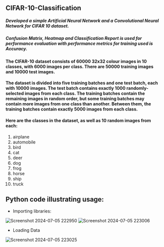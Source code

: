 ## CIFAR-10-Classification
##### Developed a simple Artificial Neural Network and a Convolutional Neural Network for CIFAR 10 dataset. 
##### Confusion Matrix, Heatmap and Classification Report is used for performance evaluation with performance metrics for training used is Accuracy. 
#### The CIFAR-10 dataset consists of 60000 32x32 colour images in 10 classes, with 6000 images per class. There are 50000 training images and 10000 test images.
#### The dataset is divided into five training batches and one test batch, each with 10000 images. The test batch contains exactly 1000 randomly-selected images from each class. The training batches contain the remaining images in random order, but some training batches may contain more images from one class than another. Between them, the training batches contain exactly 5000 images from each class.
#### Here are the classes in the dataset, as well as 10 random images from each:
1. airplane										
2. automobile										
3. bird										
4. cat										
5. deer										
6. dog										
7. frog										
8. horse										
9. ship										
10. truck

## Python code illustrating usage:

- Importing libraries:

![Screenshot 2024-07-05 222950](https://github.com/twishackaul/CIFAR-10-Classification/assets/107127632/ab1ea7e8-1902-4a20-b02c-653a299d0d77)
![Screenshot 2024-07-05 223006](https://github.com/twishackaul/CIFAR-10-Classification/assets/107127632/4f26218d-bf0f-4b82-9dcc-3cd17f8ade7e)


- Loading Data

![Screenshot 2024-07-05 223025](https://github.com/twishackaul/CIFAR-10-Classification/assets/107127632/f1a2a901-cda5-4ad0-bf9f-f61da3a35bf9)
